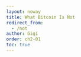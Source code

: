 ```yaml
---
layout: noway
title: What Bitcoin Is Not
redirect_from:
  - /not
author: Gigi
order: ch2-01
toc: true
---
```

